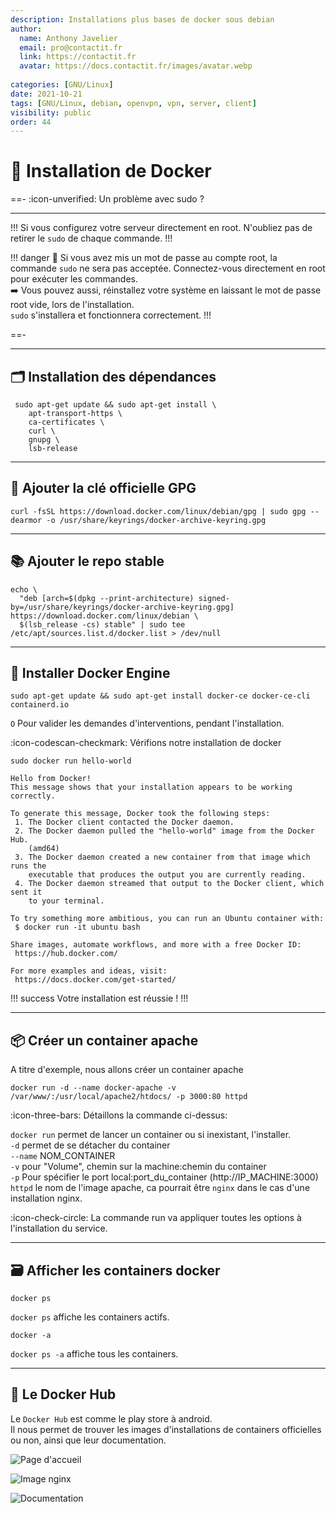 ```yaml
---
description: Installations plus bases de docker sous debian
author:
  name: Anthony Javelier
  email: pro@contactit.fr
  link: https://contactit.fr
  avatar: https://docs.contactit.fr/images/avatar.webp
  
categories: [GNU/Linux]
date: 2021-10-21
tags: [GNU/Linux, debian, openvpn, vpn, server, client]
visibility: public
order: 44
---
```


# :whale: Installation de Docker

==- :icon-unverified: Un problème avec sudo ?

---

!!!
Si vous configurez votre serveur directement en root. N'oubliez pas de retirer le `sudo` de chaque commande.
!!!

!!! danger
:arrows_counterclockwise: Si vous avez mis un mot de passe au compte root, la commande `sudo` ne sera pas acceptée.
Connectez-vous directement en root pour exécuter les commandes.  
:arrow_right: Vous pouvez aussi, réinstallez votre système en laissant le mot de passe root vide, lors de l'installation.  
`sudo` s'installera et fonctionnera correctement.
!!!

==-

---

## :card_index_dividers: Installation des dépendances

```
 sudo apt-get update && sudo apt-get install \
    apt-transport-https \
    ca-certificates \
    curl \
    gnupg \
    lsb-release
```

---

## :key: Ajouter la clé officielle GPG

```
curl -fsSL https://download.docker.com/linux/debian/gpg | sudo gpg --dearmor -o /usr/share/keyrings/docker-archive-keyring.gpg
```

---

## :books: Ajouter le repo stable

```
echo \
  "deb [arch=$(dpkg --print-architecture) signed-by=/usr/share/keyrings/docker-archive-keyring.gpg] https://download.docker.com/linux/debian \
  $(lsb_release -cs) stable" | sudo tee /etc/apt/sources.list.d/docker.list > /dev/null
```

---

## :whale2: Installer Docker Engine

```
sudo apt-get update && sudo apt-get install docker-ce docker-ce-cli containerd.io
```

`O` Pour valider les demandes d'interventions, pendant l'installation.


:icon-codescan-checkmark: Vérifions notre installation de docker

```
sudo docker run hello-world
```

``` sudo docker run hello-world
Hello from Docker!
This message shows that your installation appears to be working correctly.

To generate this message, Docker took the following steps:
 1. The Docker client contacted the Docker daemon.
 2. The Docker daemon pulled the "hello-world" image from the Docker Hub.
    (amd64)
 3. The Docker daemon created a new container from that image which runs the
    executable that produces the output you are currently reading.
 4. The Docker daemon streamed that output to the Docker client, which sent it
    to your terminal.

To try something more ambitious, you can run an Ubuntu container with:
 $ docker run -it ubuntu bash

Share images, automate workflows, and more with a free Docker ID:
 https://hub.docker.com/

For more examples and ideas, visit:
 https://docs.docker.com/get-started/

```

!!! success
Votre installation est réussie !
!!!

---

## :package: Créer un container apache

A titre d'exemple, nous allons créer un container apache

```
docker run -d --name docker-apache -v /var/www/:/usr/local/apache2/htdocs/ -p 3000:80 httpd
```

:icon-three-bars: Détaillons la commande ci-dessus:

`docker run` permet de lancer un container ou si inexistant, l'installer.  
`-d` permet de se détacher du container  
`--name` NOM_CONTAINER  
`-v` pour "Volume", chemin sur la machine:chemin du container  
`-p` Pour spécifier le port local:port_du_container (http://IP_MACHINE:3000)  
`httpd` le nom de l'image apache, ca pourrait être `nginx` dans le cas d'une installation nginx.   

:icon-check-circle: La commande run va appliquer toutes les options à l'installation du service.

---

## :card_file_box: Afficher les containers docker

```
docker ps
```

`docker ps` affiche les containers actifs.

```
docker -a
```

`docker ps -a` affiche tous les containers.

---

## :whale: Le Docker Hub

Le `Docker Hub` est comme le play store à android.  
Il nous permet de trouver les images d'installations de containers officielles ou non, ainsi que leur documentation.

![Page d'accueil](images/dockerhub.webp)  

![Image nginx](images/dockerhub2.webp)  

![Documentation](images/dockerhub3.webp)








